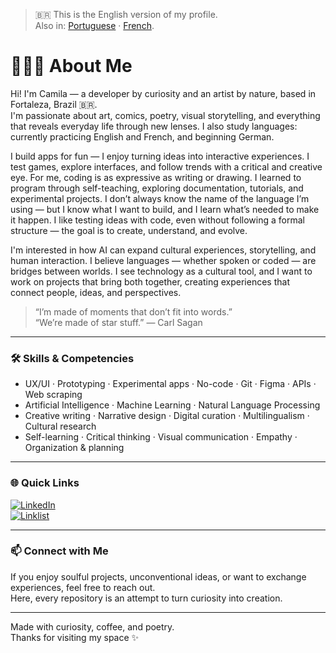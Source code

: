 > 🇧🇷 This is the English version of my profile.  
> Also in: [Portuguese](SOBREMIM.md) · [French](SURMOI.md).

# 👩🏾‍💻 About Me

Hi! I'm Camila — a developer by curiosity and an artist by nature, based in Fortaleza, Brazil 🇧🇷.  
I'm passionate about art, comics, poetry, visual storytelling, and everything that reveals everyday life through new lenses. I also study languages: currently practicing English and French, and beginning German.

I build apps for fun — I enjoy turning ideas into interactive experiences. I test games, explore interfaces, and follow trends with a critical and creative eye. For me, coding is as expressive as writing or drawing. I learned to program through self-teaching, exploring documentation, tutorials, and experimental projects. I don’t always know the name of the language I’m using — but I know what I want to build, and I learn what’s needed to make it happen. I like testing ideas with code, even without following a formal structure — the goal is to create, understand, and evolve.

I'm interested in how AI can expand cultural experiences, storytelling, and human interaction. I believe languages — whether spoken or coded — are bridges between worlds. I see technology as a cultural tool, and I want to work on projects that bring both together, creating experiences that connect people, ideas, and perspectives.

> “I’m made of moments that don’t fit into words.”  
> “We’re made of star stuff.” — Carl Sagan

---

### 🛠️ Skills & Competencies

- UX/UI · Prototyping · Experimental apps · No-code · Git · Figma · APIs · Web scraping  
- Artificial Intelligence · Machine Learning · Natural Language Processing  
- Creative writing · Narrative design · Digital curation · Multilingualism · Cultural research  
- Self-learning · Critical thinking · Visual communication · Empathy · Organization & planning

---

### 🌐 Quick Links

[![LinkedIn](https://img.shields.io/badge/LinkedIn-Camila%20Santino-blue?logo=linkedin)](https://www.linkedin.com/in/camilasantino)  
[![Linklist](https://img.shields.io/badge/Linklist.bio-camila__santino-9cf?logo=linktree)](https://linklist.bio/camila_santino)

---

### 📫 Connect with Me

If you enjoy soulful projects, unconventional ideas, or want to exchange experiences, feel free to reach out.  
Here, every repository is an attempt to turn curiosity into creation.

---

Made with curiosity, coffee, and poetry.  
Thanks for visiting my space ✨
